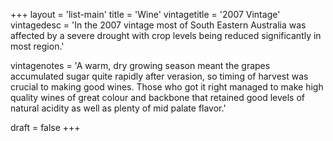+++
layout = 'list-main'
title = 'Wine'
vintagetitle = '2007 Vintage'
vintagedesc = 'In the 2007 vintage most of South Eastern Australia was affected by a severe drought with crop levels being reduced significantly in most region.'


vintagenotes = 'A warm, dry growing season meant the grapes accumulated sugar quite rapidly after verasion, so timing of harvest was crucial to making good wines. Those who got it right managed to make high quality wines of great colour and backbone that retained good levels of natural acidity as well as plenty of mid palate flavor.'

draft = false
+++
